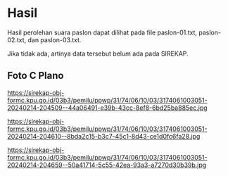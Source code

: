 # Hasil

Hasil perolehan suara paslon dapat dilihat pada file paslon-01.txt, paslon-02.txt, dan paslon-03.txt.

Jika tidak ada, artinya data tersebut belum ada pada SIREKAP.

## Foto C Plano

https://sirekap-obj-formc.kpu.go.id/03b3/pemilu/ppwp/31/74/06/10/03/3174061003051-20240214-204509--44a06491-e39b-43cc-8ef8-6bd25ba885ec.jpg

https://sirekap-obj-formc.kpu.go.id/03b3/pemilu/ppwp/31/74/06/10/03/3174061003051-20240214-204610--8bda2c15-b3c7-45c1-8d43-ce1d0fc6fa28.jpg

https://sirekap-obj-formc.kpu.go.id/03b3/pemilu/ppwp/31/74/06/10/03/3174061003051-20240214-204659--50a41714-5c55-42ea-93a3-a7270d30b39b.jpg
